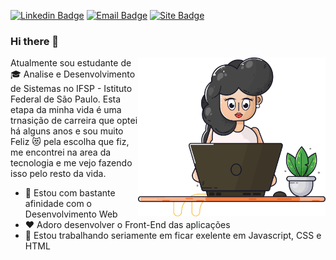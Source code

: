 

[![Linkedin Badge](https://img.shields.io/badge/-Linkedin-0a66c2?style=flat&logo=Linkedin&logoColor=white)](https://www.linkedin.com/in/vanessa-helena-79822996/)
[![Email Badge](https://img.shields.io/badge/-E--mail-107bd5?style=flat&logo=microsoft-outlook&logoColor=white)](mailto:vanessa.helena@aluno.ifsp.edu.br)
[![Site Badge](https://img.shields.io/badge/-Site-343a40?style=flat&logo=hexo&logoColor=white)](https://vanessa-helena.github.io/portifolioVanessaHelena/)
### Hi there 👋

<img align="right" src="/img/desk_woman_workspace_office_girl_working_icon_179771.svg" width="300"/>
<!--
**Vanessa-Helena/Vanessa-Helena** is a ✨ _special_ ✨ repository because its `README.md` (this file) appears on your GitHub profile.-->

Atualmente sou estudante de :mortar_board: Analise e Desenvolvimento de Sistemas  no IFSP - Istituto Federal de São Paulo. Esta etapa da minha vida é uma trnasição de carreira que optei há alguns anos e sou muito Feliz :heart_eyes_cat: pela escolha que fiz, me encontrei na area da tecnologia e me vejo fazendo isso pelo resto da vida.

- :trident: Estou com bastante afinidade com  o Desenvolvimento Web 
- :heart: Adoro desenvolver o Front-End das aplicações
- :microscope: Estou trabalhando seriamente em ficar exelente em Javascript, CSS e HTML
